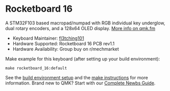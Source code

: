 # Rocketboard 16

A STM32F103 based macropad/numpad with RGB individual key underglow, dual rotary encoders, and a 128x64 OLED display. [More info on qmk.fm](http://qmk.fm/)

* Keyboard Maintainer: [fl3tching101](https://github.com/fl3tching101)
* Hardware Supported: Rocketboard 16 PCB rev1.1
* Hardware Availability: Group buy on r/mechmarket

Make example for this keyboard (after setting up your build environment):

    make rocketboard_16:default

See the [build environment setup](https://docs.qmk.fm/#/getting_started_build_tools) and the [make instructions](https://docs.qmk.fm/#/getting_started_make_guide) for more information. Brand new to QMK? Start with our [Complete Newbs Guide](https://docs.qmk.fm/#/newbs).
